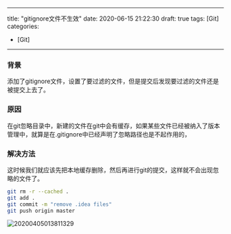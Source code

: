 
---
title: "gitignore文件不生效"
date: 2020-06-15 21:22:30
draft: true
tags: [Git]
categories:
- [Git]
---

### 背景
添加了gitignore文件，设置了要过滤的文件，但是提交后发现要过滤的文件还是被提交上去了。
### 原因
在git忽略目录中，新建的文件在git中会有缓存，如果某些文件已经被纳入了版本管理中，就算是在.gitignore中已经声明了忽略路径也是不起作用的，
### 解决方法
这时候我们就应该先把本地缓存删除，然后再进行git的提交，这样就不会出现忽略的文件了。

```bash
git rm -r --cached .
git add .
git commit -m "remove .idea files"
git push origin master
```
![20200405013811329](../images/20200405013811329.png)

